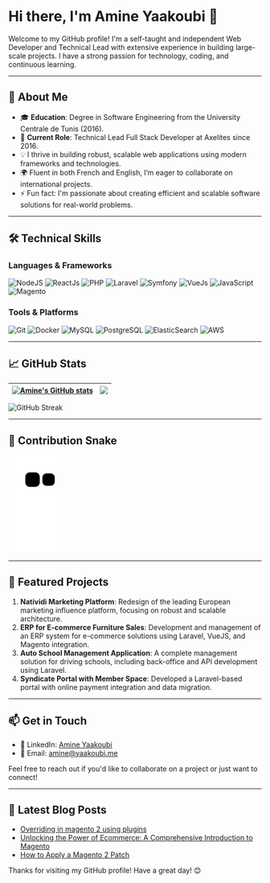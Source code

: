 # Hi there, I'm Amine Yaakoubi 👋

Welcome to my GitHub profile! I'm a self-taught and independent Web Developer and Technical Lead with extensive experience in building large-scale projects. I have a strong passion for technology, coding, and continuous learning.

---

## 🌱 About Me

- 🎓 **Education**: Degree in Software Engineering from the University Centrale de Tunis (2016).
- 💼 **Current Role**: Technical Lead Full Stack Developer at Axelites since 2016.
- 💡 I thrive in building robust, scalable web applications using modern frameworks and technologies.
- 🌍 Fluent in both French and English, I’m eager to collaborate on international projects.
- ⚡ Fun fact: I'm passionate about creating efficient and scalable software solutions for real-world problems.

---

## 🛠️ Technical Skills

### **Languages & Frameworks**

![NodeJS](https://img.shields.io/badge/NodeJS-339933?style=flat-square&logo=nodedotjs&logoColor=white)
![ReactJs](https://img.shields.io/badge/React-61DAFB?style=flat-square&logo=react&logoColor=white)
![PHP](https://img.shields.io/badge/PHP-777BB4?style=flat-square&logo=php&logoColor=white)
![Laravel](https://img.shields.io/badge/Laravel-FF2D20?style=flat-square&logo=laravel&logoColor=white)
![Symfony](https://img.shields.io/badge/Symfony-000000?style=flat-square&logo=symfony&logoColor=white)
![VueJs](https://img.shields.io/badge/Vue.js-4FC08D?style=flat-square&logo=vue.js&logoColor=white)
![JavaScript](https://img.shields.io/badge/JavaScript-F7DF1E?style=flat-square&logo=javascript&logoColor=black)
![Magento](https://img.shields.io/badge/Magento-EE672F?style=flat-square&logo=magento&logoColor=white)

### **Tools & Platforms**

![Git](https://img.shields.io/badge/Git-F05032?style=flat-square&logo=git&logoColor=white)
![Docker](https://img.shields.io/badge/Docker-2496ED?style=flat-square&logo=docker&logoColor=white)
![MySQL](https://img.shields.io/badge/MySQL-4479A1?style=flat-square&logo=mysql&logoColor=white)
![PostgreSQL](https://img.shields.io/badge/PostgreSQL-336791?style=flat-square&logo=postgresql&logoColor=white)
![ElasticSearch](https://img.shields.io/badge/Elastic%20Search-005571?style=flat-square&logo=elasticsearch&logoColor=white)
![AWS](https://img.shields.io/badge/AWS-232F3E?style=flat-square&logo=amazonaws&logoColor=white)

---

## 📈 GitHub Stats

| <a href="https://github.com/DevAly/github-readme-stats"><img align="center" src="https://github-readme-stats.vercel.app/api?username=DevAly&show_icons=true&include_all_commits=true&theme=radical&hide_border=true" alt="Amine's GitHub stats" /></a> | <a href="https://github.com/DevAly/github-readme-stats"><img align="center" src="https://github-readme-stats.vercel.app/api/top-langs/?username=DevAly&layout=compact&theme=radical&hide_border=true" /></a> |
| ------------- | ------------- |

![GitHub Streak](https://streak-stats.demolab.com?user=DevAly&theme=radical&hide_border=true)

---

## 🐍 Contribution Snake

![Contribution Snake Animation](https://github.com/DevAly/DevAly/blob/output/github-contribution-grid-snake.svg)

---

## 🚀 Featured Projects

1. **Natividi Marketing Platform**: Redesign of the leading European marketing influence platform, focusing on robust and scalable architecture.
2. **ERP for E-commerce Furniture Sales**: Development and management of an ERP system for e-commerce solutions using Laravel, VueJS, and Magento integration.
3. **Auto School Management Application**: A complete management solution for driving schools, including back-office and API development using Laravel.
4. **Syndicate Portal with Member Space**: Developed a Laravel-based portal with online payment integration and data migration.

---

## 📫 Get in Touch

- 💼 LinkedIn: [Amine Yaakoubi](www.linkedin.com/in/amine-yaakoubi)
- 📧 Email: [amine@yaakoubi.me](mailto:amine@yaakoubi.me)

Feel free to reach out if you'd like to collaborate on a project or just want to connect!

---

## 📝 Latest Blog Posts

<!-- BLOG-POST-LIST:START -->
- [Overriding in magento 2 using plugins](https://dev.to/amineyaakoubii/overriding-in-magento-2-using-plugins-c6c)
- [Unlocking the Power of Ecommerce: A Comprehensive Introduction to Magento](https://dev.to/amineyaakoubii/unlocking-the-power-of-ecommerce-a-comprehensive-introduction-to-magento-4lp4)
- [How to Apply a Magento 2 Patch](https://dev.to/amineyaakoubii/how-to-apply-a-magento-2-patch-5aom)
<!-- BLOG-POST-LIST:END -->

Thanks for visiting my GitHub profile! Have a great day! 😊

